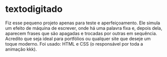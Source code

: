 # textodigitado
Fiz esse pequeno projeto apenas para teste e aperfeiçoamento. Ele simula um efeito de máquina de escrever, onde há uma palavra fixa e, depois dela, aparecem frases que são apagadas e trocadas por outras em sequência. Acredito que seja ideal para portfólios ou qualquer site que deseje um toque moderno.
Foi usado: HTML e CSS (o responsável por toda a animação kkk).
